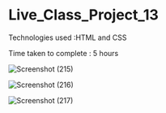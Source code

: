# Live_Class_Project_13

Technologies used :HTML and CSS

Time taken to complete : 5 hours

![Screenshot (215)](https://user-images.githubusercontent.com/82273693/189128065-a4e53b01-4a98-457c-b9a4-0fc85be056a5.png)

![Screenshot (216)](https://user-images.githubusercontent.com/82273693/189128099-d8294efe-cacb-4c4d-93c4-a788d5e6af00.png)

![Screenshot (217)](https://user-images.githubusercontent.com/82273693/189128133-6aaac9c9-906e-412c-b67e-1dbe0b3d0ce0.png)
